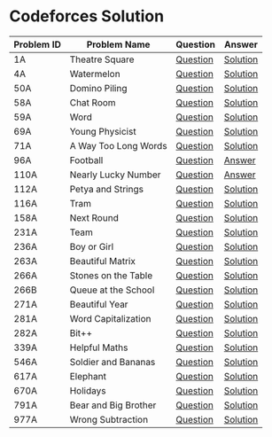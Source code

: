 

# Codeforces Solution 


|  Problem ID | Problem Name   | Question  | Answer   |
|-------------|----------------|-----------|----------|
|  1A         | Theatre Square |[Question](https://codeforces.com/problemset/problem/1/A)|      [Solution](https://github.com/FahimFBA/Codeforces-Solution/blob/main/1A%20Theatre%20Square/A.Theatre_Square.py)    |
|4A | Watermelon | [Question](https://codeforces.com/problemset/problem/4/A) | [Solution](https://github.com/FahimFBA/Codeforces-Solution/blob/main/4A%20Watermelon/Solve.py)|
| 50A | Domino Piling | [Question](https://codeforces.com/problemset/problem/50/A)| [Solution](https://github.com/FahimFBA/Codeforces-Solution/blob/main/50A%20Domino%20Piling/solve.c)|
| 58A | Chat Room | [Question](https://codeforces.com/problemset/problem/58/A) | [Solution](https://github.com/FahimFBA/Codeforces-Solution/blob/main/58A%20Chat%20Room/solve.c) |
|59A | Word | [Question](https://codeforces.com/problemset/problem/59/A) | [Solution](https://github.com/FahimFBA/Codeforces-Solution/blob/main/59A%20Word/A_Word.c) |
|69A | Young Physicist | [Question](https://codeforces.com/problemset/problem/69/A) | [Solution](https://github.com/FahimFBA/Codeforces-Solution/blob/main/69A%20Young%20Physicist/solve.c) |
|71A| A Way Too Long Words | [Question](https://codeforces.com/problemset/problem/71/A) | [Solution](https://github.com/FahimFBA/Codeforces-Solution/blob/main/71A%20Way%20Too%20Long%20Words/A_Way_too_long_words.c) |
|96A| Football | [Question](https://codeforces.com/problemset/problem/96/A) | [Answer](https://github.com/FahimFBA/Codeforces-Solution/blob/main/96A%20Football/solve.c) |
|110A| Nearly Lucky Number | [Question](https://codeforces.com/problemset/problem/110/A) | [Answer](https://github.com/FahimFBA/Codeforces-Solution/blob/main/110A%20Nearly%20Lucky%20Number/solve.cpp) |
|112A| Petya and Strings | [Question](https://codeforces.com/problemset/problem/112/A) | [Solution](https://github.com/FahimFBA/Codeforces-Solution/blob/main/112A%20Petya%20and%20Strings/solve.py) |
|116A| Tram | [Question](https://codeforces.com/problemset/problem/116/A) | [Solution](https://github.com/FahimFBA/Codeforces-Solution/blob/main/116A%20Tram/solve.c) |
|158A| Next Round | [Question](https://codeforces.com/problemset/problem/158/A) | [Solution](https://github.com/FahimFBA/Codeforces-Solution/blob/main/158A%20Next%20Round/A_Next_Round.c) |
|231A| Team | [Question](https://codeforces.com/problemset/problem/231/A) | [Solution](https://github.com/FahimFBA/Codeforces-Solution/blob/main/231A%20Team/A_Team.c) |
|236A| Boy or Girl | [Question](https://codeforces.com/problemset/problem/236/A) | [Solution](https://github.com/FahimFBA/Codeforces-Solution/blob/main/236A%20Boy%20or%20Girl/A_Boy_Or_Girl.py) |
|263A| Beautiful Matrix | [Question](https://codeforces.com/problemset/problem/263/A) | [Solution](https://github.com/FahimFBA/Codeforces-Solution/blob/main/263A%20Beautiful%20Matrix/Beautiful_Matrix.cpp) | 
|266A| Stones on the Table | [Question](https://codeforces.com/problemset/problem/266/A) | [Solution](https://github.com/FahimFBA/Codeforces-Solution/blob/main/266A%20Stones%20on%20the%20Table/solve.c) |
|266B| Queue at the School | [Question](https://codeforces.com/problemset/problem/266/B) | [Solution](https://github.com/FahimFBA/Codeforces-Solution/blob/main/266B%20Queue%20at%20the%20School/solve.cpp) |
|271A| Beautiful Year | [Question](https://codeforces.com/problemset/problem/271/A) | [Solution](https://github.com/FahimFBA/Codeforces-Solution/blob/main/271A%20Beautiful%20Year/A_Beautiful_Year.c) |
|281A| Word Capitalization | [Question](https://codeforces.com/problemset/problem/281/A) | [Solution](https://github.com/FahimFBA/Codeforces-Solution/tree/main/281A%20Word%20Capitalization) |
|282A| Bit++ | [Question](https://codeforces.com/problemset/problem/282/A) | [Solution](https://github.com/FahimFBA/Codeforces-Solution/blob/main/282A%20Bit%2B%2B/solve.c) |
|339A| Helpful Maths| [Question](https://codeforces.com/problemset/problem/339/A) | [Solution](https://github.com/FahimFBA/Codeforces-Solution/blob/main/339A%20Helpful%20Maths/solve.py) |
|546A| Soldier and Bananas | [Question](https://codeforces.com/problemset/problem/546/A) | [Solution](https://github.com/FahimFBA/Codeforces-Solution/blob/main/546A%20Soldier%20and%20Bananas/solve.cpp) |
|617A| Elephant | [Question](https://codeforces.com/problemset/problem/617/A) | [Solution](https://github.com/FahimFBA/Codeforces-Solution/blob/main/617A%20Elephant/solve.c) |
|670A| Holidays | [Question](https://codeforces.com/problemset/problem/670/A) | [Solution](https://github.com/FahimFBA/Codeforces-Solution/blob/main/670A%20Holidays/A_Holidays.c) |
|791A| Bear and Big Brother | [Question](https://codeforces.com/problemset/problem/791/A) | [Solution](https://github.com/FahimFBA/Codeforces-Solution/blob/main/791A%20Bear%20and%20Big%20Brother/solve.c) |
|977A| Wrong Subtraction | [Question](https://codeforces.com/problemset/problem/977/A) | [Solution](https://github.com/FahimFBA/Codeforces-Solution/blob/main/977A%20Wrong%20Subtraction/solve.c) |


























